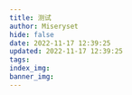 ```yaml
---
title: 测试
author: Miseryset
hide: false
date: 2022-11-17 12:39:25
updated: 2022-11-17 12:39:25
tags:
index_img:
banner_img:
---
```

&emsp;&emsp;